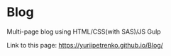 # Blog
Multi-page blog using HTML/CSS(with SAS)/JS Gulp

Link to this page: https://yuriipetrenko.github.io/Blog/
